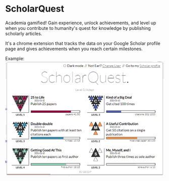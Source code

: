 # ScholarQuest
Academia gamified! Gain experience, unlock achievements, and level up when you contribute to humanity's quest for knowledge by publishing scholarly articles. 

It's a chrome extension that tracks the data on your Google Scholar profile page and gives achievements when you reach certain milestones. 

Example:
![ScholarQuest example](ScholarQuest.png)
